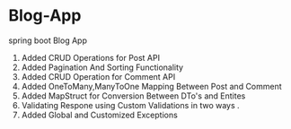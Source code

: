 # Blog-App
spring boot Blog App 
1. Added CRUD Operations for Post API
2. Added Pagination And Sorting Functionality
3. Added CRUD Operation for Comment API
4. Added OneToMany,ManyToOne Mapping Between Post and Comment
5. Added MapStruct for Conversion Between DTo's and Entites
6. Validating Respone using Custom Validations in two ways .
7. Added Global and Customized Exceptions
